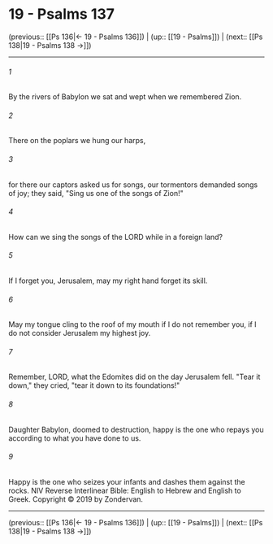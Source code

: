 # 19 - Psalms 137

(previous:: [[Ps 136|← 19 - Psalms 136]]) | (up:: [[19 - Psalms]]) | (next:: [[Ps 138|19 - Psalms 138 →]])

***


###### 1 
By the rivers of Babylon we sat and wept when we remembered Zion. 

###### 2 
There on the poplars we hung our harps, 

###### 3 
for there our captors asked us for songs, our tormentors demanded songs of joy; they said, "Sing us one of the songs of Zion!" 

###### 4 
How can we sing the songs of the LORD while in a foreign land? 

###### 5 
If I forget you, Jerusalem, may my right hand forget its skill. 

###### 6 
May my tongue cling to the roof of my mouth if I do not remember you, if I do not consider Jerusalem my highest joy. 

###### 7 
Remember, LORD, what the Edomites did on the day Jerusalem fell. "Tear it down," they cried, "tear it down to its foundations!" 

###### 8 
Daughter Babylon, doomed to destruction, happy is the one who repays you according to what you have done to us. 

###### 9 
Happy is the one who seizes your infants and dashes them against the rocks. NIV Reverse Interlinear Bible: English to Hebrew and English to Greek. Copyright © 2019 by Zondervan.

***

(previous:: [[Ps 136|← 19 - Psalms 136]]) | (up:: [[19 - Psalms]]) | (next:: [[Ps 138|19 - Psalms 138 →]])

